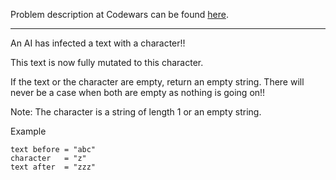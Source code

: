 Problem description at Codewars can be found
[here](https://www.codewars.com/kata/596fba44963025c878000039/train/python).

-------------

An AI has infected a text with a character!!

This text is now fully mutated to this character.

If the text or the character are empty, return an empty string.
There will never be a case when both are empty as nothing is going on!!

Note: The character is a string of length 1 or an empty string.

Example
```
text before = "abc"
character   = "z"
text after  = "zzz"
```
